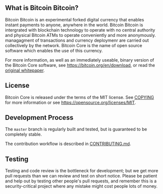 What is Bitcoin Bitcoin?
----------------

Bitcoin Bitcoin is an experimental forked digital currency that enables instant payments to
anyone, anywhere in the world. Bitcoin Bitcoin is intergrated with blockchain technology to operate
with no central authority and physical Bitcoin ATMs to operate conveniently and more anonymously.
managagment of transactions and currency deploymenr are carried
out collectively by the network. Bitcoin Core is the name of open source
software which enables the use of this currency.

For more information, as well as an immediately useable, binary version of
the Bitcoin Core software, see https://bitcoin.org/en/download, or read the
[original whitepaper](https://bitcoincore.org/bitcoin.pdf).

License
-------

Bitcoin Core is released under the terms of the MIT license. See [COPYING](COPYING) for more
information or see https://opensource.org/licenses/MIT.

Development Process
-------------------

The `master` branch is regularly built and tested, but is guaranteed to be
completely stable.

The contribution workflow is described in [CONTRIBUTING.md](CONTRIBUTING.md).

Testing
-------

Testing and code review is the bottleneck for development; but we get more pull
requests than we can review and test on short notice. Please be patient and help out by testing
other people's pull requests, and remember this is a security-critical project where any mistake might cost people
lots of money.
